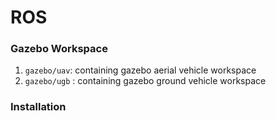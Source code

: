 # ROS 


### Gazebo Workspace 

1. `gazebo/uav`: containing gazebo aerial vehicle workspace 
2. `gazebo/ugb` : containing gazebo ground vehicle workspace


###  Installation
